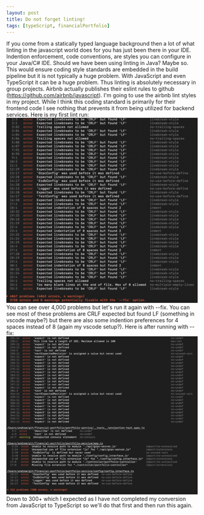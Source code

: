 ```yaml
---
layout: post
title: Do not forget linting!
tags: [typeScript, financialPortfolio]
---
```


If you come from a statically typed language background then a lot of what linting in the javascript world does for you has just been there in your IDE.  Indention enforcement, code conventions, are styles you can configure in your Java/C# IDE.  Should we have been using linting in Java?  Maybe so.  This would ensure coding style standards are embedded in the build pipeline but it is not typically a huge problem.  With JavaScript and even TypeScript it can be a huge problem.  Thus linting is absolutely necessary in group projects.  Airbnb actually publishes their eslint rules to github (https://github.com/airbnb/javascript).  I'm going to use the airbnb lint styles in my project.  While I think this coding standard is primarily for their frontend code I see nothing that prevents it from being utilized for backend services.  Here is my first lint run: ![Lint Output](../images/eslint.png)  You can see over 4,000 problems but let's run it again with --fix.  You can see most of these problems are CRLF expected but found LF (something in vscode maybe?) but there are also some indention preferences for 4 spaces instead of 8 (again my vscode setup?).  Here is after running with --fix: ![Lint Fix Output](../images/eslint-fix.png) Down to 300+ which I expected as I have not completed my conversion from JavaScript to TypeScript so we'll do that first and then run this again.